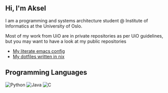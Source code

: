<!-- ![Image](./images/leaves_background.jpg) -->

## Hi, I'm Aksel
I am a programming and systems architecture student @ Institute of Informatics
at the University of Oslo. 

Most of my work from UiO are in private repositories as per UiO guidelines, but
you may want to have a look at my public repositories
- [My literate emacs config](https://github.com/aksel-os/.emacs.d)
- [My dotfiles written in nix](https://github.com/aksel-os/.dotfiles)

## Programming Languages
![Python](https://img.shields.io/badge/python-3670A0?style=for-the-badge&logo=python&logoColor=ffdd54)
![Java](https://img.shields.io/badge/java-%23ED8B00.svg?style=for-the-badge&logo=openjdk&logoColor=white)
![C](https://img.shields.io/badge/c-%2300599C.svg?style=for-the-badge&logo=c&logoColor=white)
